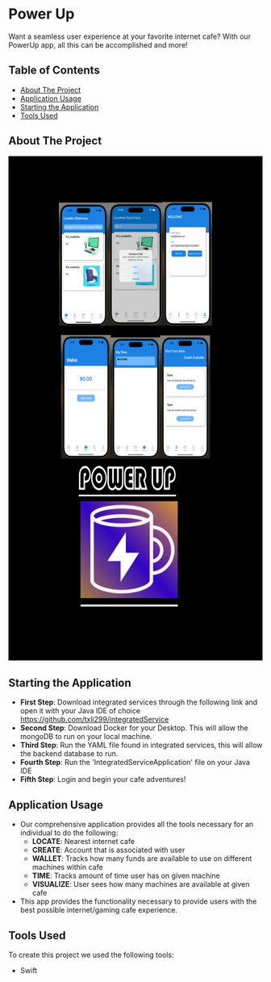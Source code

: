 # Power Up 

Want a seamless user experience at your favorite internet cafe? 
With our PowerUp app, all this can be accomplished and more!

## Table of Contents
- [About The Project](#about-the-project)
- [Application Usage](#application-usage)
- [Starting the Application](#starting-the-application)
- [Tools Used](#tools-used)

## About The Project

<p align="center">
  <img src="Images/POWER_UP.jpg" alt="Power Up" width="1000" height = "1000">
</p>

## Starting the Application

- **First Step**: Download integrated services through the following link and open it with your Java IDE of choice https://github.com/txli299/integratedService
-  **Second Step**: Download Docker for your Desktop. This will allow the mongoDB to run on your local machine.
-  **Third Step**: Run the YAML file found in integrated services, this will allow the backend database to run.
-  **Fourth Step**: Run the 'IntegratedServiceApplication' file on your Java IDE
-  **Fifth Step**: Login and begin your cafe adventures!

## Application Usage

- Our comprehensive application provides all the tools necessary for an individual to do the following:
  - **LOCATE**: Nearest internet cafe
  - **CREATE**: Account that is associated with user
  - **WALLET**: Tracks how many funds are available to use on different machines within cafe
  - **TIME**: Tracks amount of time user has on given machine
  - **VISUALIZE**: User sees how many machines are available at given cafe
- This app provides the functionality necessary to provide users with the best possible internet/gaming cafe experience.

## Tools Used

To create this project we used the following tools:
- Swift
